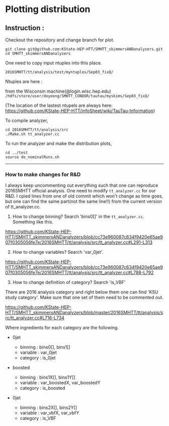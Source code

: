 # Plotting distribution

## Instruction :
Checkout the repository and change branch for plot.
```
git clone git@github.com:KState-HEP-HTT/SMHTT_skimmersANDanalyzers.git
cd SMHTT_skimmersANDanalyzers
```

One need to copy input ntuples into this place.

```2016SMHTT/tt/analysis/test/myntuples/Sep03_fixQ/```

Ntuples are here : 

from the Wisconsin machine(@login.wisc.hep.edu) 
```/hdfs/store/user/doyeong/SMHTT_CONDOR/tautau/myskims/Sep03_fixQ/```

(The location of the lastest ntupels are always here: https://github.com/KState-HEP-HTT/infoSheet/wiki/TauTau-Information)

To compile analyzer,
```
cd 2016SMHTT/tt/analysis/src
./Make.sh tt_analyzer.cc
```

To run the analyzer and make the distribution plots,
```
cd ../test
source do_nominalRuns.sh
```

---
### How to make changes for R&D

I always keep uncommenting out everything such that one can reproduce 2016SMHTT official analysis. 
One need to modify ```tt_analyzer.cc``` for our R&D. 
I cpied lines from one of old commit which won't change as time goes, but one can find the same part(not the same line!!) from the current version of tt_analyzer.cc.

1. How to change binning? Search 'bins0[]' in the ```tt_analyzer.cc```. Something like this. 

https://github.com/KState-HEP-HTT/SMHTT_skimmersANDanalyzers/blob/cc73e960087c634f9420e65ae907f0305056fe7e/2016SMHTT/tt/analysis/src/tt_analyzer.cc#L291-L313

2. How to change variables? Search 'var_0jet'.

https://github.com/KState-HEP-HTT/SMHTT_skimmersANDanalyzers/blob/cc73e960087c634f9420e65ae907f0305056fe7e/2016SMHTT/tt/analysis/src/tt_analyzer.cc#L788-L792

3. How to change definition of category? Search 'is_VBF' 

There are 2016 analysis category and right below them one can find 'KSU study category'. Make sure that one set of them need to be commented out.

https://github.com/KState-HEP-HTT/SMHTT_skimmersANDanalyzers/blob/master/2016SMHTT/tt/analysis/src/tt_analyzer.cc#L716-L734



Where ingredients for each category are the following.

* 0jet 
  - binning : bins0[], bins1[] 
  - variable : var_0jet
  - category : is_0jet 

* boosted
  - binning : bins1X[], bins1Y[]
  - variable : var_boostedX, var_boostedY
  - category : is_boosted

* 0jet 
  - binning : bins2X[], bins2Y[]
  - variable : var_vbfX, var_vbfY
  - category : is_VBF




